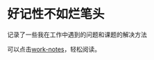 # 好记性不如烂笔头

记录了一些我在工作中遇到的问题和课题的解决方法

可以点击[work-notes](https://jinyutao.gitbooks.io/work-notes/content/)，轻松阅读。
